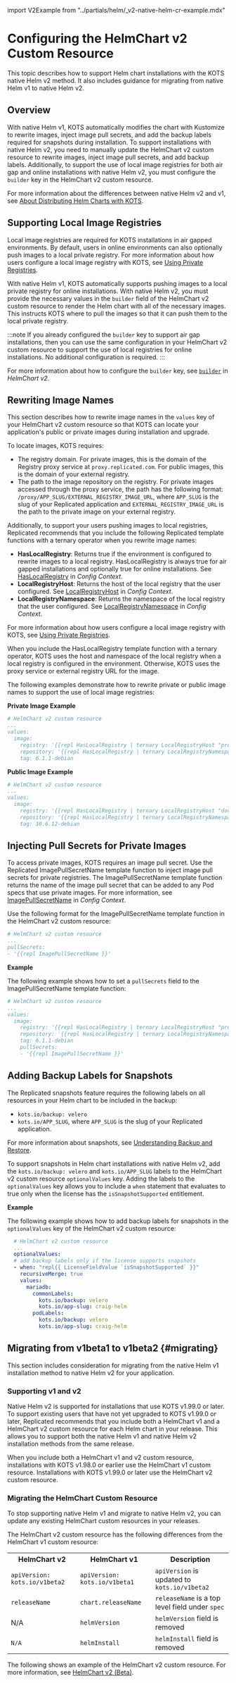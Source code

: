 import V2Example from "../partials/helm/_v2-native-helm-cr-example.mdx"

# Configuring the HelmChart v2 Custom Resource

This topic describes how to support Helm chart installations with the KOTS native Helm v2 method. It also includes guidance for migrating from native Helm v1 to native Helm v2. 

## Overview

With native Helm v1, KOTS automatically modifies the chart with Kustomize to rewrite images, inject image pull secrets, and add the backup labels required for snapshots during installation. To support installations with native Helm v2, you need to manually update the HelmChart v2 custom resource to rewrite images, inject image pull secrets, and add backup labels. Additionally, to support the use of local image registries for both air gap and online installations with native Helm v2, you must configure the `builder` key in the HelmChart v2 custom resource.

For more information about the differences between native Helm v2 and v1, see [About Distributing Helm Charts with KOTS](helm-native-about).

## Supporting Local Image Registries

Local image registries are required for KOTS installations in air gapped environments. By default, users in online environments can also optionally push images to a local private registry. For more information about how users configure a local image registry with KOTS, see [Using Private Registries](/enterprise/image-registry-settings).

With native Helm v1, KOTS automatically supports pushing images to a local private registry for online installations. With native Helm v2, you must provide the necessary values in the `builder` field of the HelmChart v2 custom resource to render the Helm chart with all of the necessary images. This instructs KOTS where to pull the images so that it can push them to the local private registry.

:::note
If you already configured the `builder` key to support air gap installations, then you can use the same configuration in your HelmChart v2 custom resource to support the use of local registries for online installations. No additional configuration is required.
:::

For more information about how to configure the `builder` key, see [`builder`](/reference/custom-resource-helmchart-v2#builder) in _HelmChart v2_.

## Rewriting Image Names

This section describes how to rewrite image names in the `values` key of your HelmChart v2 custom resource so that KOTS can locate your application's public or private images during installation and upgrade.

To locate images, KOTS requires:
* The registry domain. For private images, this is the domain of the Registry proxy service at `proxy.replicated.com`. For public images, this is the domain of your external registry.
* The path to the image repository on the registry. For private images accessed through the proxy service, the path has the following format: `/proxy/APP_SLUG/EXTERNAL_REGISTRY_IMAGE_URL`, where `APP_SLUG` is the slug of your Replicated application and `EXTERNAL_REGISTRY_IMAGE_URL` is the path to the private image on your external registry.

Additionally, to support your users pushing images to local registries, Replicated recommends that you include the following Replicated template functions with a ternary operator when you rewrite image names:
* **HasLocalRegistry**: Returns true if the environment is configured to rewrite images to a local registry. HasLocalRegistry is always true for air gapped installations and optionally true for online installations. See [HasLocalRegistry](/reference/template-functions-config-context#haslocalregistry) in _Config Context_.
* **LocalRegistryHost**: Returns the host of the local registry that the user configured. See [LocalRegistryHost](/reference/template-functions-config-context#localregistryhost) in _Config Context_.
* **LocalRegistryNamespace**: Returns the namespace of the local registry that the user configured. See [LocalRegistryNamespace](/reference/template-functions-config-context#localregistrynamespace) in _Config Context_.

For more information about how users configure a local image registry with KOTS, see [Using Private Registries](/enterprise/image-registry-settings).

When you include the HasLocalRegistry template function with a ternary operator, KOTS uses the host and namespace of the local registry when a local registry is configured in the environment. Otherwise, KOTS uses the proxy service or external registry URL for the image.

The following examples demonstrate how to rewrite private or public image names to support the use of local image registries: 

**Private Image Example**

```yaml
# HelmChart v2 custom resource
...
values:
  image:
    registry: '{{repl HasLocalRegistry | ternary LocalRegistryHost "proxy.replicated.com" }}'
    repository: '{{repl HasLocalRegistry | ternary LocalRegistryNamespace "proxy/my-app/ecr.us-east-1.amazonaws.com/example" }}/wordpress'
    tag: 6.1.1-debian
```

**Public Image Example**
 
```yaml 
# HelmChart v2 custom resource
...
values:
  image:
    registry: '{{repl HasLocalRegistry | ternary LocalRegistryHost "docker.io" }}'
    repository: '{{repl HasLocalRegistry | ternary LocalRegistryNamespace "bitnami" }}/mariadb'
    tag: 10.6.12-debian  
```

<!-- ### Without Support for Local Registries {#without-local}

If you do not support air gap installations, or if you do not support the use of local registries for users in online environments, then write image names with a static value that points to the location of the private image on `proxy.replicated.com` or the location of the public image at your private registry URL. 

**Private Image Example**

```yaml
# HelmChart v2 custom resource
...
values:
  image:
    name: proxy.replicated.com/proxy/APP_SLUG/REGISTRY_URL
    tag: IMAGE_TAG
```

**Public Image Example**

```yaml
# HelmChart v2 custom resource
...
values:
  image:
    name: my.registry.com/directory/image_name
    tag: IMAGE_TAG
``` -->
## Injecting Pull Secrets for Private Images

To access private images, KOTS requires an image pull secret. Use the Replicated ImagePullSecretName template function to inject image pull secrets for private registries. The ImagePullSecretName template function returns the name of the image pull secret that can be added to any Pod specs that use private images. For more information, see [ImagePullSecretName](/reference/template-functions-config-context#imagepullsecretname) in _Config Context_.

Use the following format for the ImagePullSecretName template function in the HelmChart v2 custom resource:

```yaml
# HelmChart v2 custom resource
...
pullSecrets:
- '{{repl ImagePullSecretName }}'
```

**Example**

The following example shows how to set a `pullSecrets` field to the ImagePullSecretName template function:

```yaml
# HelmChart v2 custom resource
...
values:
  image:
    registry: '{{repl HasLocalRegistry | ternary LocalRegistryHost "proxy.replicated.com" }}'
    repository: '{{repl HasLocalRegistry | ternary LocalRegistryNamespace "proxy/my-app/ecr.us-east-1.amazonaws.com/example" }}/wordpress'
    tag: 6.1.1-debian
    pullSecrets:
    - '{{repl ImagePullSecretName }}'
```

## Adding Backup Labels for Snapshots

The Replicated snapshots feature requires the following labels on all resources in your Helm chart to be included in the backup:
* `kots.io/backup: velero`
* `kots.io/APP_SLUG`, where `APP_SLUG` is the slug of your Replicated application.

For more information about snapshots, see [Understanding Backup and Restore](snapshots-overview).

To support snapshots in Helm chart installations with native Helm v2, add the `kots.io/backup: velero` and `kots.io/APP_SLUG` labels to the HelmChart v2 custom resource `optionalValues` key. Adding the labels to the `optionalValues` key allows you to include a `when` statement that evaluates to true only when the license has the `isSnapshotSupported` entitlement.

**Example**

The following example shows how to add backup labels for snapshots in the `optionalValues` key of the HelmChart v2 custom resource:

```yaml
  # HelmChart v2 custom resource
  ...
  optionalValues:
  # add backup labels only if the license supports snapshots
  - when: "repl{{ LicenseFieldValue `isSnapshotSupported` }}"
    recursiveMerge: true
    values:
      mariadb:
        commonLabels:
          kots.io/backup: velero
          kots.io/app-slug: craig-helm
        podLabels:
          kots.io/backup: velero
          kots.io/app-slug: craig-helm
```

## Migrating from v1beta1 to v1beta2 {#migrating}

This section includes consideration for migrating from the native Helm v1 installation method to native Helm v2 for your application.

### Supporting v1 and v2

Native Helm v2 is supported for installations that use KOTS v1.99.0 or later. To support existing users that have not yet upgraded to KOTS v1.99.0 or later, Replicated recommends that you include both a HelmChart v1 and a HelmChart v2 custom resource for each Helm chart in your release. This allows you to support both the native Helm v1 and native Helm v2 installation methods from the same release.

When you include both a HelmChart v1 and v2 custom resource, installations with KOTS v1.98.0 or earlier use the HelmChart v1 custom resource. Installations with KOTS v1.99.0 or later use the HelmChart v2 custom resource.

### Migrating the HelmChart Custom Resource

To stop supporting native Helm v1 and migrate to native Helm v2, you can update any existing HelmChart custom resources in your releases. 

The HelmChart v2 custom resource has the following differences from the HelmChart v1 custom resource:

<table>
  <tr>
    <th>HelmChart v2</th>
    <th>HelmChart v1</th>
    <th>Description</th>
  </tr>
  <tr>
    <td><code>apiVersion: kots.io/v1beta2</code></td>
    <td><code>apiVersion: kots.io/v1beta1</code></td>
    <td><code>apiVersion</code> is updated to <code>kots.io/v1beta2</code></td>
  </tr>
  <tr>
    <td><code>releaseName</code></td>
    <td><code>chart.releaseName</code></td>
    <td><code>releaseName</code> is a top level field under <code>spec</code></td>
  </tr>
  <tr>
    <td>N/A</td>
    <td><code>helmVersion</code></td>
    <td><code>helmVersion</code> field is removed</td>
  </tr>
  <tr>
    <td><code>N/A</code></td>
    <td><code>helmInstall</code></td>
    <td><code>helmInstall</code> field is removed</td>
  </tr>
</table>

The following shows an example of the HelmChart v2 custom resource. For more information, see [HelmChart v2 (Beta)](/reference/custom-resource-helmchart-v2).

<V2Example/>